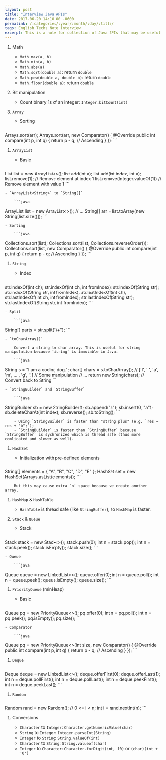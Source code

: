 ```yaml
---
layout: post
title: "Interview Java APIs"
date: 2017-06-20 14:10:00 -0600
permalink: /:categories/:year/:month/:day/:title/
tags: English Techs Note Interview
excerpt: This is a note for collection of Java APIs that may be useful in coding interviews.
---
```


1. Math

    - `Math.max(a, b)`
    - `Math.min(a, b)`
    - `Math.abs(a)`
    - `Math.sqrt(double a)`: return `double`
    - `Math.pow(double a, double b)`: return `double`
    - `Math.floor(double a)`: return `double`

1. Bit manipulation

    - Count binary 1s of an integer: `Integer.bitCount(int)`

1. `Array`

    - Sorting

        ```java
Arrays.sort(arr);
Arrays.sort(arr, new Comparator<Integer>() {
  @Override
  public int compare(int p, int q) {
          return p - q;  // Ascending
  }
});
        ```

1. `ArrayList`

    - Basic

        ```java
List<Integer> list = new ArrayList<>();
list.add(int a);
list.add(int index, int a);
list.remove(1);  // Remove element at index 1
list.remove(Integer.valueOf(1)) // Remove element with value 1
        ```

    - `ArrayList<String>` to `String[]`

        ```java
ArrayList<String> list = new ArrayList<>();
// ...
String[] arr = list.toArray(new String[list.size()]);
        ```

    - Sorting

        ```java
Collections.sort(list);
Collections.sort(list, Collections.reverseOrder());
Collections.sort(list, new Comparator<Integer>() {
  @Override
  public int compare(int p, int q) {
          return p - q;  // Ascending
  }
});
        ```

1. `String`

    - Index

        ```java
str.indexOf(int ch);
str.indexOf(int ch, int fromIndex);
str.indexOf(String str);
str.indexOf(String str, int fromIndex);
str.lastIndexOf(int ch);
str.lastIndexOf(int ch, int fromIndex);
str.lastIndexOf(String str);
str.lastIndexOf(String str, int fromIndex);
        ```

    - Split

        ```java
String[] parts = str.split("\\+");
        ```

    - `toCharArray()`

        Convert a string to char array. This is useful for string manipulation because `String` is immutable in Java.

        ```java
String s = "I am a coding dog.";
char[] chars = s.toCharArray(); // ['I', ' ', 'a', 'm', ... , 'g', '.']
// Some manipulation
// ...
return new String(chars); // Convert back to String
        ```

    - `StringBuilder` and `StringBuffer`

        ```java
StringBuilder sb = new StringBuilder();
sb.append("a");
sb.insert(0, "a");
sb.deleteCharAt(int index);
sb.reverse();
sb.toString();
        ```

        - Using `StringBuilder` is faster than "string plus" (e.g. `res = res + "b";`);
        - `StringBuilder` is faster than `StringBuffer` because `StringBuffer` is sychronized which is thread safe (thus more comlicated and slower as well).

1. `HashSet`

    - Initialization with pre-defined elements

        ```java
String[] elements = { "A", "B", "C", "D", "E" };
HashSet set = new HashSet(Arrays.asList(elements));
        ```

        But this may cause extra `n` space because we create another array.

1. `HashMap` & `HashTable`

    - `HashTable` is thread safe (like `StringBuffer`), so `HashMap` is faster.

1. `Stack` & `Queue`

    - Stack

        ```java
Stack<Integer> stack = new Stack<>();
stack.push(0);
int n = stack.pop();
int n = stack.peek();
stack.isEmpty();
stack.size();
        ```

    - Queue

        ```java
Queue<Integer> queue = new LinkedList<>();
queue.offer(0);
int n = queue.poll();
int n = queue.peek();
queue.isEmpty();
queue.size();
        ```

1. `PriorityQueue` (minHeap)

    - Basic

        ```java
Queue<Integer> pq = new PriorityQueue<>();
pq.offer(0);
int n = pq.poll();
int n = pq.peek();
pq.isEmpty();
pq.size();
        ```

    - Comparator

        ```java
Queue<Integer> pq = new PriorityQueue<>(int size, new Comparator<Integer>() {
  @Override
  public int compare(int p, int q) {
          return p - q;  // Ascending
  }
});
        ```

1. `Deque`

    ```java
Deque<Integer> deque = new LinkedList<>();
deque.offerFirst(0);
deque.offerLast(1);
int n = deque.pollFirst();
int n = deque.pollLast();
int n = deque.peekFirst();
int n = deque.peekLast();
    ```

1. `Random`

    ```java
Random rand = new Random();
// 0 <= i < n;
int i = rand.nextInt(n);
    ```

1. Conversions

    - `Character` to `Integer`: `Character.getNumericValue(char)`
    - `String` to `Integer`: `Integer.parseInt(String)`
    - `Integer` to `String`: `String.valueOf(int)`
    - `Character` to `String`: `String.valueof(char)`
    - `Integer` to `Character`: `Character.forDigit(int, 10)` or `(char)(int + '0')`
